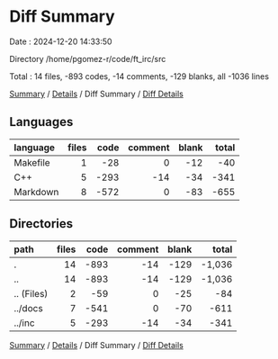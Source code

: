 # Diff Summary

Date : 2024-12-20 14:33:50

Directory /home/pgomez-r/code/ft_irc/src

Total : 14 files,  -893 codes, -14 comments, -129 blanks, all -1036 lines

[Summary](results.md) / [Details](details.md) / Diff Summary / [Diff Details](diff-details.md)

## Languages
| language | files | code | comment | blank | total |
| :--- | ---: | ---: | ---: | ---: | ---: |
| Makefile | 1 | -28 | 0 | -12 | -40 |
| C++ | 5 | -293 | -14 | -34 | -341 |
| Markdown | 8 | -572 | 0 | -83 | -655 |

## Directories
| path | files | code | comment | blank | total |
| :--- | ---: | ---: | ---: | ---: | ---: |
| . | 14 | -893 | -14 | -129 | -1,036 |
| .. | 14 | -893 | -14 | -129 | -1,036 |
| .. (Files) | 2 | -59 | 0 | -25 | -84 |
| ../docs | 7 | -541 | 0 | -70 | -611 |
| ../inc | 5 | -293 | -14 | -34 | -341 |

[Summary](results.md) / [Details](details.md) / Diff Summary / [Diff Details](diff-details.md)